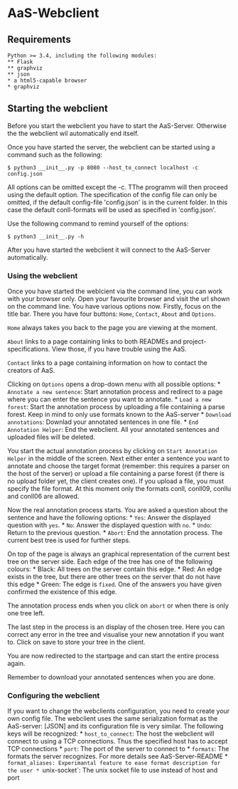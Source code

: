 # AaS-Webclient

## Requirements
    Python >= 3.4, including the following modules:
    ** Flask
    ** graphviz
    ** json
    * a html5-capable browser
    * graphviz

## Starting the webclient

Before you start the webclient you have to start the AaS-Server. Otherwise the 
the webclient wil automatically end itself.

Once you have started the server, the webclient can be started using a command 
such as the following:

    $ python3 __init__.py -p 8080 --host_to_connect localhost -c config.json

All options can be omitted except the -c. TThe programm will then proceed using the
default option. The specification of the config file can only be omitted, if the 
default config-file 'config.json' is in the current folder.
In this case the default conll-formats will be used as specified in 'config.json'.

Use the following command to remind yourself of the options:

    $ python3 __init__.py -h

After you have started the webclient it will connect to the AaS-Server automatically.

### Using the webclient

Once you have started the weblcient via the command line, you can work with your
browser only.
Open your favourite browser and visit the url shown on the command line.
You have various options now. Firstly, focus on the title bar. There you have four buttons: 
`Home`, `Contact`, `About` and `Options`. 

`Home` always takes you back to the page you are viewing at the moment. 

`About` links to a page containing links to both READMEs and project-specifications.
View those, if you have trouble using the AaS.

`Contact` links to a page containing information on how to contact the creators of AaS.

Clicking on `Options` opens a drop-down menu with all possible options:
    * `Annotate a new sentence`: Start annotation process and redirect to a page where you can enter the sentence you want to annotate.
    * `Load a new forest`: Start the annotation process by uploading a file containing a parse forest. Keep in mind to only use formats known to the AaS-server
    * `Download annotations`: Downlad your annotated sentences in one file.
    * `End Annotation Helper`: End the webclient. All your annotated sentences and uploaded files will be deleted.

You start the actual annotation process by clicking on `Start Annotation Helper` in the middle of the screen.
Next either enter a sentence you want to annotate and choose the target format (remember: this requires a parser on the host of the  server) or upload a file containing a parse forest (if there is no upload folder yet, the client creates one).
If you upload a file, you must specify the file format. At this moment only the formats conll, conll09, conllu and conll06 are allowed.

Now the real annotation process starts. You are asked a question about the sentence and have the following options:
    * `Yes`: Answer the displayed question with `yes`.
    * `No`: Answer the displayed question with `no`.
    * `Undo`: Return to the previous question.
    * `Abort`: End the annotation process. The current best tree is used for further steps.

On top of the page is always an graphical representation of the current best tree on the server side. 
Each edge of the tree has one of the following colours:
    * Black: All trees on the server contain this edge.
    * Red: An edge exists in the tree, but there are other trees on the server that do not have this edge
    * Green: The edge is `fixed`. One of the answers you have given confirmed the existence of this edge.

The annotation process ends when you click on `abort` or when there is only one tree left.

The last step in the process is an display of the chosen tree. 
Here you can correct any error in the tree and visualise your new annotation if you want to.
Click on save to store your tree in the client.

You are now redirected to the startpage and can start the entire process again.

Remember to download your annotated sentences when you are done.

### Configuring the webclient

If you want to change the webclients configuration, you need to create your own config file.
The webclient uses the same serialization format as the AaS-server: [JSON] and its configuration file is very similar.
The following keys will be recognized:
    * `host_to_connect`: The host the webclient will connect to using a TCP connections. 
      Thus the specified host has to accept TCP connections
    * `port`: The port of the server to connect to
    * `formats`: The formats the server recognizes. For more details see AaS-Server-README
    * `format_aliases: Experimantal feature to ease format description for the user
    * `unix-socket`: The unix socket file to use instead of host and port
